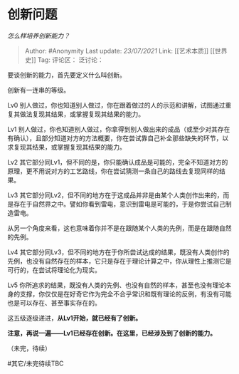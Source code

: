 # 创新问题
*怎么样培养创新能力？*

> Author: #Anonymity
> Last update: *23/07/2021*
> Link: [[艺术本质]] [[世界史]]
> Tag:
> 评论区：
> 泛讨论：

要谈创新的能力，首先要定义什么叫创新。

创新有一连串的等级。

Lv0 别人做过，你也知道别人做过，你在跟着做过的人的示范和讲解，试图通过重复其做法复现其结果，或掌握复现其结果的能力。

Lv1 别人做过，你也知道别人做过，你拿得到别人做出来的成品（或至少对其存在有确认），且部分知道对方的方法概要，你在尝试靠自己补全那些缺失的环节，以求复现其结果，或掌握复现其结果的能力。

Lv2 其它部分同Lv1，但不同的是，你只能确认成品是可能的，完全不知道对方的原理，更不用说对方的工艺路线，你在尝试猜测一条自己的路线去复现同样的结果。

Lv3 其它部分同Lv2，但不同的地方在于这成品并非是由某个人类创作出来的，而是存在于自然界之中。譬如你看到雷电，意识到雷电是可能的，于是你尝试自己制造雷电。

从另一个角度来看，这也意味着你并不是在跟随某个人类的先例，而是在跟随自然的先例。

Lv4 其它部分同Lv3，但不同的地方在于你所尝试达成的结果，既没有人类创作的先例，也没有自然存在的样本，它只是存在于理论计算之中，你从理性上推测它是可行的，在尝试将理论化为现实。

Lv5 你所追求的结果，既没有人类的先例、也没有自然的样本，甚至也没有理论本身的支撑，你仅仅是在好奇它作为完全不合乎常识和既有理论的反例，有没有可能也是可以存在、甚至事实存在的。

这五级逐级递进，**从Lv1开始，就已经有了创新。**

**注意，再说一遍——Lv1已经存在创新。在这里，已经涉及到了创新的能力。**

（未完，待续）

#其它/未完待续TBC
